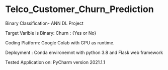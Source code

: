 # Telco_Customer_Churn_Prediction

Binary Classification- ANN DL Project

Target Varible is Binary: Churn : {Yes or No}

Coding Platform: Google Colab with GPU as runtime.

Deployment : Conda environemnt with python 3.8 and Flask web framework

Tested Application on: PyCharm version 2021.1.1

